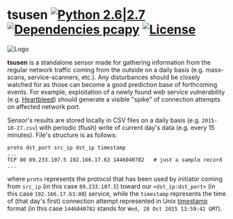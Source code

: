 # tsusen [![Python 2.6|2.7](https://img.shields.io/badge/python-2.6|2.7-blue.svg)](https://www.python.org/) [![Dependencies pcapy](https://img.shields.io/badge/dependencies-pcapy-yellow.svg)](https://github.com/CoreSecurity/pcapy) [![License](https://img.shields.io/badge/license-MIT-blue.svg)](https://github.com/stamparm/maltrail#license-mit)

![Logo](http://i.imgur.com/hH1cr49.png)

**tsusen** is a standalone sensor made for gathering information from the regular network traffic coming from the outside on a daily basis (e.g. mass-scans, service-scanners, etc.). Any disturbances should be closely watched for as those can become a good prediction base of forthcoming events. For example, exploitation of a newly found web service vulnerability (e.g. [Heartbleed](http://heartbleed.com/)) should generate a visible "spike" of connection attempts on affected network port.

Sensor's results are stored locally in CSV files on a daily basis (e.g. `2015-10-27.csv`) with periodic (flush) write of current day's data (e.g. every 15 minutes). File's structure is as follows:

```
proto dst_port src_ip dst_ip timestamp
...
TCP 80 89.233.107.5 192.166.17.63 1446040782   # just a sample record
...
```

where `proto` represents the protocol that has been used by initiator coming from `src_ip` (in this case `89.233.107.5`) toward our `<dst_ip:dst_port>` (in this case `192.166.17.63:80`) service, while the `timestamp` represents the time of (that day's first) connection attempt represented in Unix [timestamp](http://www.onlineconversion.com/unix_time.htm) format (in this case `1446040782` stands for `Wed, 28 Oct 2015 13:59:42 GMT`).
